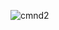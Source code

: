 ![cmnd2](https://user-images.githubusercontent.com/63602965/80791513-7a8fbf00-8baf-11ea-8d28-f82b150809ba.png)
